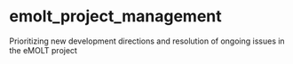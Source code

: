 # emolt_project_management
Prioritizing new development directions and resolution of ongoing issues in the eMOLT project
